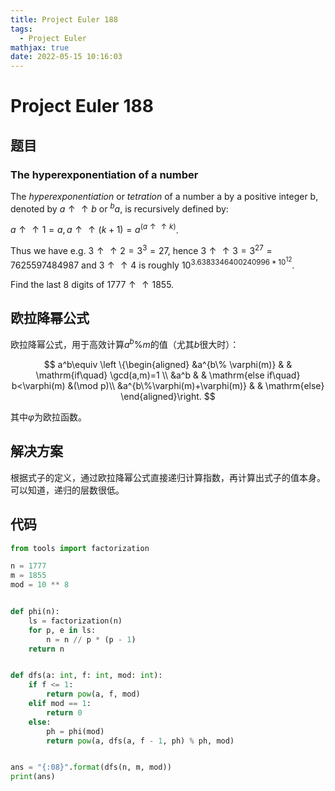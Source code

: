 ```yaml
---
title: Project Euler 188
tags:
  - Project Euler
mathjax: true
date: 2022-05-15 10:16:03
---
```


<escape><!-- more --></escape>

# Project Euler 188

## 题目

### The hyperexponentiation of a number

The *hyperexponentiation* or *tetration* of a number a by a positive integer b, denoted by $a\uparrow\uparrow b$ or $^ba$, is recursively defined by:

$a\uparrow\uparrow1 = a, a\uparrow\uparrow(k+1) = a^{(a\uparrow\uparrow k)}$.

Thus we have e.g. $3\uparrow\uparrow2 = 3^3 = 27$, hence $3\uparrow\uparrow3 = 3^{27} = 7625597484987$ and $3\uparrow\uparrow4$ is roughly $10^{3.6383346400240996*10^{12}}$.

Find the last $8$ digits of $1777\uparrow\uparrow1855$.

## 欧拉降幂公式

欧拉降幂公式，用于高效计算$a^b\% m$的值（尤其$b$很大时）：

$$
a^b\equiv
\left \{\begin{aligned}
  &a^{b\% \varphi(m)}  & & \mathrm{if\quad} \gcd(a,m)=1 \\
  &a^b & & \mathrm{else if\quad} b<\varphi(m) &(\mod p)\\
  &a^{b\%\varphi(m)+\varphi(m)} & & \mathrm{else}
\end{aligned}\right.
$$

其中$\varphi$为欧拉函数。

## 解决方案

根据式子的定义，通过欧拉降幂公式直接递归计算指数，再计算出式子的值本身。可以知道，递归的层数很低。

## 代码

```py
from tools import factorization

n = 1777
m = 1855
mod = 10 ** 8


def phi(n):
    ls = factorization(n)
    for p, e in ls:
        n = n // p * (p - 1)
    return n


def dfs(a: int, f: int, mod: int):
    if f <= 1:
        return pow(a, f, mod)
    elif mod == 1:
        return 0
    else:
        ph = phi(mod)
        return pow(a, dfs(a, f - 1, ph) % ph, mod)


ans = "{:08}".format(dfs(n, m, mod))
print(ans)

```
